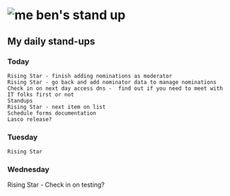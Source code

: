 # ![me](https://avatars2.githubusercontent.com/u/5232044?s=50&v=4) ben's stand up

## My daily stand-ups
 
### Today

    Rising Star - finish adding nominations as moderator
    Rising Star - go back and add nominator data to manage nominations
    Check in on next day access dns -  find out if you need to meet with IT folks first or not
    Standups
    Rising Star - next item on list
    Schedule forms documentation
    Lasco release?

### Tuesday

    Rising Star
    
### Wednesday

   Rising Star - Check in on testing?
